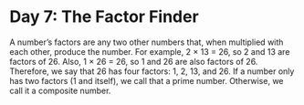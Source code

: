 # Day 7: The Factor Finder 

A number’s factors are any two other numbers that, when multiplied with each other, produce the number. 
For example, 2 × 13 = 26, so 2 and 13 are factors of 26. Also, 1 × 26 = 26, so 1 and 26 are also factors of 
26. Therefore, we say that 26 has four factors: 1, 2, 13, and 26. If a number only has two factors (1 and 
itself), we call that a prime number. Otherwise, we call it a composite number. 